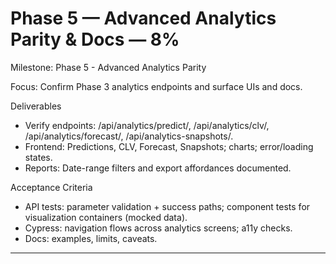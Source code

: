 # Phase 5 — Advanced Analytics Parity & Docs — 8%

Milestone: Phase 5 - Advanced Analytics Parity

Focus: Confirm Phase 3 analytics endpoints and surface UIs and docs.

Deliverables
- Verify endpoints: /api/analytics/predict/, /api/analytics/clv/, /api/analytics/forecast/, /api/analytics-snapshots/.
- Frontend: Predictions, CLV, Forecast, Snapshots; charts; error/loading states.
- Reports: Date-range filters and export affordances documented.

Acceptance Criteria
- API tests: parameter validation + success paths; component tests for visualization containers (mocked data).
- Cypress: navigation flows across analytics screens; a11y checks.
- Docs: examples, limits, caveats.
- --
